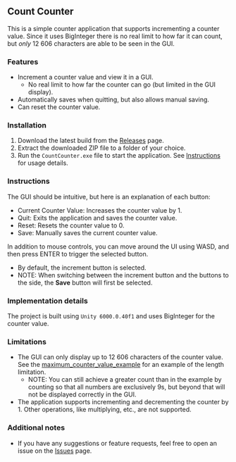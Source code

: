 ## Count Counter
This is a simple counter application that supports incrementing a counter value. Since it uses BigInteger there is no real limit to how far it can count, but *only* 12 606 characters are able to be seen in the GUI.  

### Features
- Increment a counter value and view it in a GUI.
    - No real limit to how far the counter can go (but limited in the GUI display).
- Automatically saves when quitting, but also allows manual saving.
- Can reset the counter value.

### Installation
1. Download the latest build from the [Releases](https://github.com/Caramajau/count-counter/releases) page.
2. Extract the downloaded ZIP file to a folder of your choice.
3. Run the `CountCounter.exe` file to start the application. See [Instructions](#instructions) for usage details.

### Instructions
The GUI should be intuitive, but here is an explanation of each button:
- Current Counter Value: Increases the counter value by 1.
- Quit: Exits the application and saves the counter value.
- Reset: Resets the counter value to 0.
- Save: Manually saves the current counter value.

In addition to mouse controls, you can move around the UI using WASD, and then press ENTER to trigger the selected button.
- By default, the increment button is selected.
- NOTE: When switching between the increment button and the buttons to the side, the **Save** button will first be selected.

### Implementation details
The project is built using ```Unity 6000.0.40f1``` and uses BigInteger for the counter value.

### Limitations
- The GUI can only display up to 12 606 characters of the counter value. See the [maximum_counter_value_example](./maximum_counter_value_example.txt) for an example of the length limitation. 
    - NOTE: You can still achieve a greater count than in the example by counting so that all numbers are exclusively 9s, but beyond that will not be displayed correctly in the GUI.
- The application supports incrementing and decrementing the counter by 1. Other operations, like multiplying, etc., are not supported.

### Additional notes
- If you have any suggestions or feature requests, feel free to open an issue on the [Issues](https://github.com/Caramajau/count-counter/issues) page.
